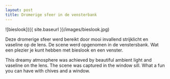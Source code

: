 ```yaml
---
layout: post
title: Dromerige sfeer in de vensterbank
---
```


![bieslook]({{ site.baseurl }}/images/bieslook.jpg)


Deze dromerige sfeer werd bereikt door mooi invallend strijklicht en vaseline op de lens. De scene werd opgenomen in de venstersbank. Wat een plezier je kunt hebben met bieslook en een venster.

This dreamy atmosphere was achieved by beautiful ambient light and vaseline on the lens. The scene was captured in the window sill. What a fun you can have with chives and a window.
